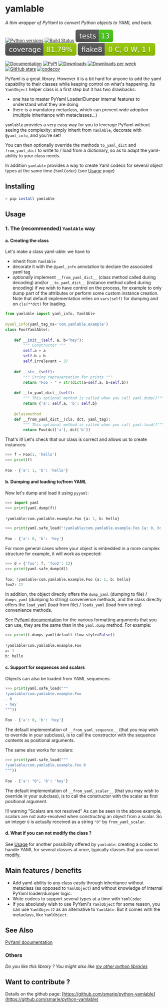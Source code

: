 # yamlable

*A thin wrapper of PyYaml to convert Python objects to YAML and back.*

[![Python versions](https://img.shields.io/pypi/pyversions/yamlable.svg)](https://pypi.python.org/pypi/yamlable/) [![Build Status](https://github.com/smarie/python-yamlable/actions/workflows/base.yml/badge.svg)](https://github.com/smarie/python-yamlable/actions/workflows/base.yml) [![Tests Status](./reports/junit/junit-badge.svg?dummy=8484744)](./reports/junit/report.html) [![Coverage Status](./reports/coverage/coverage-badge.svg?dummy=8484744)](./reports/coverage/index.html) [![Flake8 Status](./reports/flake8/flake8-badge.svg?dummy=8484744)](./reports/flake8/index.html)

[![Documentation](https://img.shields.io/badge/doc-latest-blue.svg)](https://smarie.github.io/python-yamlable/) [![PyPI](https://img.shields.io/pypi/v/yamlable.svg)](https://pypi.python.org/pypi/yamlable/) [![Downloads](https://pepy.tech/badge/yamlable)](https://pepy.tech/project/yamlable) [![Downloads per week](https://pepy.tech/badge/yamlable/week)](https://pepy.tech/project/yamlable) [![GitHub stars](https://img.shields.io/github/stars/smarie/python-yamlable.svg)](https://github.com/smarie/python-yamlable/stargazers) [![codecov](https://codecov.io/gh/smarie/python-yamlable/branch/main/graph/badge.svg)](https://codecov.io/gh/smarie/python-yamlable)

PyYaml is a great library. However it is a bit hard for anyone to add the yaml capability to their classes while keeping control on what's happening. Its `YamlObject` helper class is a first step but it has two drawbacks:

 * one has to master PyYaml Loader/Dumper internal features to understand what they are doing
 * there is a mandatory metaclass, which can prevent wide adoption (multiple inheritance with metaclasses...)

`yamlable` provides a very easy way for you to leverage PyYaml without seeing the complexity: simply inherit from `YamlAble`, decorate with `@yaml_info`, and you're set! 

You can then optionally override the methods `to_yaml_dict` and `from_yaml_dict` to write to / load from a dictionary, so as to adapt the yaml-ability to your class needs.

In addition `yamlable` provides a way to create Yaml codecs for several object types at the same time (`YamlCodec`) (see [Usage](./usage) page)


## Installing

```bash
> pip install yamlable
```

## Usage

### 1. The (recommended) `YamlAble` way

#### a. Creating the class

Let's make a class yaml-able: we have to

 - inherit from `YamlAble`
 - decorate it with the `@yaml_info` annotation to declare the associated yaml tag
 - *optionally* implement `__from_yaml_dict__` (class method called during decoding) and/or `__to_yaml_dict__` (instance method called during encoding) if we wish to have control on the process, for example to only dump part of the attributes or perform some custom instance creation. Note that default implementation relies on `vars(self)` for dumping and on `cls(**dct)` for loading.
 
```python
from yamlable import yaml_info, YamlAble

@yaml_info(yaml_tag_ns='com.yamlable.example')
class Foo(YamlAble):

    def __init__(self, a, b="hey"):
        """ Constructor """
        self.a = a
        self.b = b
        self.irrelevant = 37

    def __str__(self):
        """ String representation for prints """
        return "Foo - " + str(dict(a=self.a, b=self.b))
    
    def __to_yaml_dict__(self):
        """ This optional method is called when you call yaml.dump()"""
        return {'a': self.a, 'b': self.b}

    @classmethod
    def __from_yaml_dict__(cls, dct, yaml_tag):
        """ This optional method is called when you call yaml.load()"""
        return Foo(dct['a'], dct['b'])
```

That's it! Let's check that our class is correct and allows us to create instances:

```python
>>> f = Foo(1, 'hello')
>>> print(f)

Foo - {'a': 1, 'b': 'hello'}
```

#### b. Dumping and loading to/from YAML

Now let's dump and load it using `pyyaml`:

```python
>>> import yaml
>>> print(yaml.dump(f))

!yamlable/com.yamlable.example.Foo {a: 1, b: hello}
```

```python
>>> print(yaml.safe_load("!yamlable/com.yamlable.example.Foo {a: 0, b: hey}"))

Foo - {'a': 0, 'b': 'hey'}
```

For more general cases where your object is embedded in a more complex structure for example, it will work as expected:

```python
>>> d = {'foo': f, 'foo2': 12}
>>> print(yaml.safe_dump(d))

foo: !yamlable/com.yamlable.example.Foo {a: 1, b: hello}
foo2: 12
```


In addition, the object directly offers the `dump_yaml` (dumping to file) / `dumps_yaml` (dumping to string) convenience methods, and the class directly offers the `load_yaml` (load from file) / `loads_yaml` (load from string) convenience methods.

See [PyYaml documentation](http://pyyaml.org/wiki/PyYAMLDocumentation) for the various formatting arguments that you can use, they are the same than in the `yaml.dump` method. For example:

```python
>>> print(f.dumps_yaml(default_flow_style=False))

!yamlable/com.yamlable.example.Foo
a: 1
b: hello
```

#### c. Support for sequences and scalars

Objects can also be loaded from YAML sequences:

```python
>>> print(yaml.safe_load("""
!yamlable/com.yamlable.example.Foo
- 0
- hey
"""))

Foo - {'a': 0, 'b': 'hey'}
```

The default implementation of `__from_yaml_sequence__` (that you may wish to override in your subclass), is to call
the constructor with the sequence contents as positional arguments.

The same also works for scalars:

```python
>>> print(yaml.safe_load("""
!yamlable/com.yamlable.example.Foo 0
"""))

Foo - {'a': "0", 'b': 'hey'}
```

The default implementation of `__from_yaml_scalar__` (that you may wish to override in your subclass), is to call
the constructor with the scalar as first positional argument.

!!! warning "Scalars are not resolved"
    As can be seen in the above example, scalars are not auto-resolved when constructing an object from a scalar. So an
    integer `0` is actually received as a string `"0"` by `from_yaml_scalar`.


#### d. What if you can not modify the class ?

See [Usage](./usage#yamlcodec) for another possibility offered by `yamlable`: creating a codec to handle YAML for several classes at once, typically classes that you cannot modify.


## Main features / benefits

 * Add yaml-ability to any class easily through inheritance without metaclass (as opposed to `YamlObject`) and without knowledge of internal PyYaml loader/dumper logic.
 * Write codecs to support several types at a time with `YamlCodec`
 * If you absolutely wish to use PyYaml's `YamlObject` for some reason, you can use `YamlObject2` as an alternative to `YamlAble`. But it comes with the metaclass, like `YamlObject`.

## See Also

[PyYaml documentation](http://pyyaml.org/wiki/PyYAMLDocumentation)

### Others

*Do you like this library ? You might also like [my other python libraries](https://github.com/smarie/OVERVIEW#python)* 

## Want to contribute ?

Details on the github page: [https://github.com/smarie/python-yamlable](https://github.com/smarie/python-yamlable)

